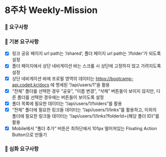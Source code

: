# 8주차 Weekly-Mission

### 📌 요구사항

### 🔎 기본 요구사항

- [x] 링크 공유 페이지 url path는 ‘/shared’, 폴더 페이지 url path는 ‘/folder’가 되도록 설정 <br />
- [x] 폴더 페이지에서 상단 네비게이션 바는 스크롤 시 상단에 고정하지 않고 가려지도록 설정 <br />
- [x] 상단 네비게이션 바에 프로필 영역의 데이터는 https://bootcamp-api.codeit.kr/docs 에 명세된 “/api/users/1”을 활용 <br />
- [x] “전체” 폴더를 선택한 경우 “공유”, “이름 변경”, “삭제” 버튼들이 보이지 않지만, 다른 폴더를 선택한 경우에는 버튼들이 보이도록 설정 <br />
- [x] 폴더 목록에 필요한 데이터는 “/api/users/1/folders”를 활용 <br />
- [x] “전체” 폴더에 필요한 링크들 데이터는 “/api/users/1/links”를 활용하고, 이외의 폴더에 필요한 링크들 데이터는 “/api/users/1/links?folderId={해당 폴더 ID}”를 활용 <br />
- [x] Mobile에서 “폴더 추가” 버튼은 최하단에서 101px 떨어져있는 Floating Action Button으로 만들기 <br />

### 🔎 심화 요구사항
